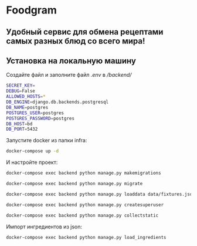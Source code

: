 # Foodgram
## Удобный сервис для обмена рецептами самых разных блюд со всего мира!

## Установка на локальную машину
Создайте файл и заполните файл *.env* в */backend/*
```sh
SECRET_KEY=
DEBUG=False
ALLOWED_HOSTS=*
DB_ENGINE=django.db.backends.postgresql
DB_NAME=postgres
POSTGRES_USER=postgres
POSTGRES_PASSWORD=postgres
DB_HOST=bd
DB_PORT=5432
```

Запустите docker из папки infra:
```sh
docker-compose up -d
```
И настройте проект:
```sh
docker-compose exec backend python manage.py makemigrations
```
```sh
docker-compose exec backend python manage.py migrate
```
```sh
docker-compose exec backend python manage.py loaddata data/fixtures.json
```
```sh
docker-compose exec backend python manage.py createsuperuser
```
```sh
docker-compose exec backend python manage.py collectstatic
```

Импорт ингредиентов из json:
```sh
docker-compose exec backend python manage.py load_ingredients
```
